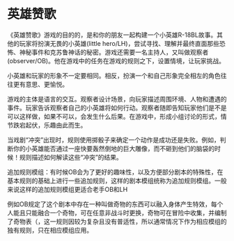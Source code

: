 # 英雄赞歌

《英雄赞歌》游戏的目的的，是和你的朋友一起构建一个小英雄R-18BL故事。其他的玩家将扮演无畏的小英雄(little hero/LH)，尝试寻找、理解并最终直面那些恐怖、神秘事件和克苏鲁神话的秘密。游戏还需要一名主持人，又叫做观察者(observer/OB)。他在游戏中的任务在游戏的规则之下，设置情境，让玩家挑战。

小英雄和玩家的形象不一定要相同。相反，扮演一个和自己形象完全相左的角色往往更有意思、更愉悦。

游戏的主体是语言的交互。观察者设计场景，向玩家描述周围环境、人物和遭遇的事件。玩家告诉观察者自己的小英雄将如何行动。观察者随即告知玩家他们是不是可以这样做，如果不可以，会发生什么后果。在游戏中，形成小组讨论的形式，情节跌宕起伏，乐趣由此而生。

当戏剧“冲突”出现时，规则使用掷骰子来确定一个动作是成功还是失败。例如，判断你的小英雄能否通过一座快要轰然倒地的巨大雕像，而不砸到他们的脑袋的时候！规则描述如何解读这些“冲突”的结果。

追加规则模组：有时候OB会为了更好的趣味性，以及方便部分剧本的特殊性，在基本规则的基础上进行一些追加规则，这样的剧本模组统称为追加规则模组。一般来说这样的追加规则模组更适合老手OB和LH

例如OB规定了这个剧本中存在一种叫做奇物的东西可以融入身体产生特效，每个人能且只能融合一个奇物，可在任意非战斗时更换，奇物可在冒险中收集，并编制了奇物表（，这一规则因较为复杂且没有普适性，所以通常情况下作为相应模组的独有规则，只在相应模组应用。

